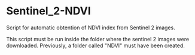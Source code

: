 # Sentinel_2-NDVI
Script for automatic obtention of NDVI index from Sentinel 2 images.

This script must be run inside the folder where the sentinel 2 images were downloaded. Previously, a folder called "NDVI" must have been created.
